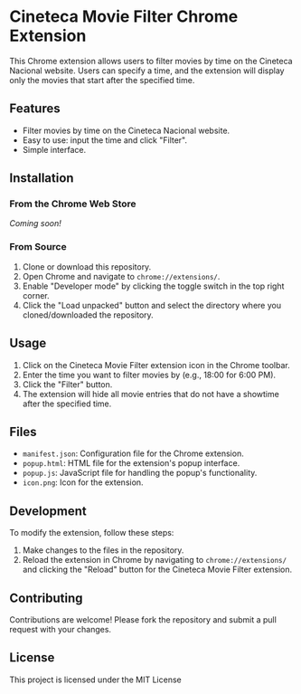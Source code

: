 
# Cineteca Movie Filter Chrome Extension

This Chrome extension allows users to filter movies by time on the Cineteca Nacional website. Users can specify a time, and the extension will display only the movies that start after the specified time.

## Features

- Filter movies by time on the Cineteca Nacional website.
- Easy to use: input the time and click "Filter".
- Simple interface.

## Installation

### From the Chrome Web Store

*Coming soon!*

### From Source

1. Clone or download this repository.
2. Open Chrome and navigate to `chrome://extensions/`.
3. Enable "Developer mode" by clicking the toggle switch in the top right corner.
4. Click the "Load unpacked" button and select the directory where you cloned/downloaded the repository.

## Usage

1. Click on the Cineteca Movie Filter extension icon in the Chrome toolbar.
2. Enter the time you want to filter movies by (e.g., 18:00 for 6:00 PM).
3. Click the "Filter" button.
4. The extension will hide all movie entries that do not have a showtime after the specified time.

## Files

- `manifest.json`: Configuration file for the Chrome extension.
- `popup.html`: HTML file for the extension's popup interface.
- `popup.js`: JavaScript file for handling the popup's functionality.
- `icon.png`: Icon for the extension.

## Development

To modify the extension, follow these steps:

1. Make changes to the files in the repository.
2. Reload the extension in Chrome by navigating to `chrome://extensions/` and clicking the "Reload" button for the Cineteca Movie Filter extension.

## Contributing

Contributions are welcome! Please fork the repository and submit a pull request with your changes.

## License

This project is licensed under the MIT License


